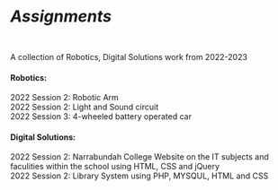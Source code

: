 # <b><h5>Assignments</h5></b>
A collection of Robotics, Digital Solutions work from 2022-2023


<h4>Robotics:</h4>

2022 Session 2: Robotic Arm
<br>
2022 Session 2: Light and Sound circuit
<br>
2022 Session 3: 4-wheeled battery operated car 

<h4>Digital Solutions:</h4>

2022 Session 2: Narrabundah College Website on the IT subjects and faculities within the school using HTML, CSS and jQuery
<br>
2022 Session 2: Library System using PHP, MYSQUL, HTML and CSS



